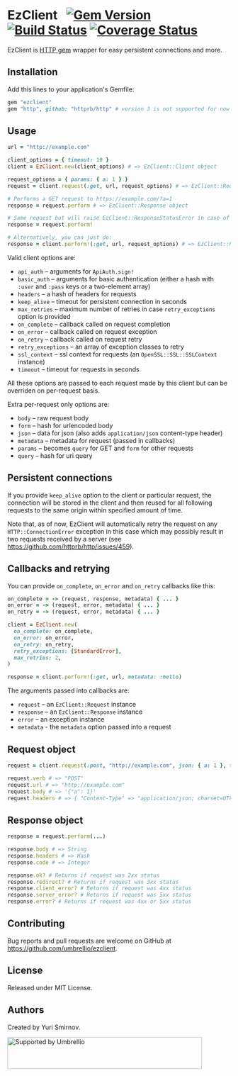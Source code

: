 # EzClient   [![Gem Version](https://badge.fury.io/rb/ezclient.svg)](https://badge.fury.io/rb/ezclient) [![Build Status](https://travis-ci.org/umbrellio/ezclient.svg?branch=master)](https://travis-ci.org/umbrellio/ezclient) [![Coverage Status](https://coveralls.io/repos/github/umbrellio/ezclient/badge.svg?branch=master)](https://coveralls.io/github/umbrellio/ezclient?branch=master)
EzClient is [HTTP gem](https://github.com/httprb/http) wrapper for easy persistent connections and more.

## Installation
Add this lines to your application's Gemfile:

```ruby
gem "ezclient"
gem "http", github: "httprb/http" # version 3 is not supported for now
```

## Usage
```ruby
url = "http://example.com"

client_options = { timeout: 10 }
client = EzClient.new(client_options) # => EzClient::Client object

request_options = { params: { a: 1 } }
request = client.request(:get, url, request_options) # => EzClient::Request object

# Performs a GET request to https://example.com/?a=1
response = request.perform # => EzClient::Response object

# Same request but will raise EzClient::ResponseStatusError in case of 4xx or 5xx response code
response = request.perform!

# Alternatively, you can just do:
response = client.perform!(:get, url, request_options) # => EzClient::Response object
```

Valid client options are:
- `api_auth` – arguments for `ApiAuth.sign!`
- `basic_auth` – arguments for basic authentication (either a hash with `:user` and `:pass` keys or a two-element array)
- `headers` – a hash of headers for requests
- `keep_alive` – timeout for persistent connection in seconds
- `max_retries` – maximum number of retries in case `retry_exceptions` option is provided
- `on_complete` – callback called on request completion
- `on_error` – callback called on request exception
- `on_retry` – callback called on request retry
- `retry_exceptions` – an array of exception classes to retry
- `ssl_context` – ssl context for requests (an `OpenSSL::SSL::SSLContext` instance)
- `timeout` – timeout for requests in seconds

All these options are passed to each request made by this client but can be overriden on per-request basis.

Extra per-request only options are:
- `body` – raw request body
- `form` – hash for urlencoded body
- `json` – data for json (also adds `application/json` content-type header)
- `metadata` – metadata for request (passed in callbacks)
- `params` – becomes `query` for GET and `form` for other requests
- `query` – hash for uri query

## Persistent connections
If you provide `keep_alive` option to the client or particular request, the connection will be stored in the client and then
reused for all following requests to the same origin within specified amount of time.

Note that, as of now, EzClient will
automatically retry the request on any `HTTP::ConnectionError` exception in this case which may possibly result in two requests
received by a server (see https://github.com/httprb/http/issues/459).

## Callbacks and retrying
You can provide `on_complete`, `on_error` and `on_retry` callbacks like this:

```ruby
on_complete = -> (request, response, metadata) { ... }
on_error = -> (request, error, metadata) { ... }
on_retry = -> (request, error, metadata) { ... }

client = EzClient.new(
  on_complete: on_complete,
  on_error: on_error,
  on_retry: on_retry,
  retry_exceptions: [StandardError],
  max_retries: 2,
)

response = client.perform!(:get, url, metadata: :hello)
```

The arguments passed into callbacks are:
- `request` – an `EzClient::Request` instance
- `response` – an `EzClient::Response` instance
- `error` – an exception instance
- `metadata` - the `metadata` option passed into a request

## Request object
```ruby
request = client.request(:post, "http://example.com", json: { a: 1 }, timeout: 15)

request.verb # => "POST"
request.url # => "http://example.com"
request.body # => '{"a": 1}'
request.headers # => { "Content-Type" => "application/json; charset=UTF-8", ... }
```

## Response object
```ruby
response = request.perform(...)

response.body # => String
response.headers # => Hash
response.code # => Integer

response.ok? # Returns if request was 2xx status
response.redirect? # Returns if request was 3xx status
response.client_error? # Returns if request was 4xx status
response.server_error? # Returns if request was 5xx status
response.error? # Returns if request was 4xx or 5xx status
```

## Contributing
Bug reports and pull requests are welcome on GitHub at https://github.com/umbrellio/ezclient.

## License
Released under MIT License.

## Authors
Created by Yuri Smirnov.

<a href="https://github.com/umbrellio/">
<img style="float: left;" src="https://umbrellio.github.io/Umbrellio/supported_by_umbrellio.svg" alt="Supported by Umbrellio" width="439" height="72">
</a>
